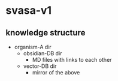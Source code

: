# svasa-v1

## knowledge structure

-   organism-A dir
    -   obsidian-DB dir
        -   MD files with links to each other
    -   vector-DB dir
        -   mirror of the above
